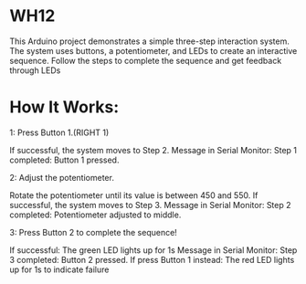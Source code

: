 # WH12

This Arduino project demonstrates a simple three-step interaction system. 
The system uses buttons, a potentiometer, and LEDs to create an interactive sequence. 
Follow the steps to complete the sequence and get feedback through LEDs

# How It Works:

1: Press Button 1.(RIGHT 1)

If successful, the system moves to Step 2.
Message in Serial Monitor: Step 1 completed: Button 1 pressed.

2: Adjust the potentiometer.

Rotate the potentiometer until its value is between 450 and 550.
If successful, the system moves to Step 3.
Message in Serial Monitor: Step 2 completed: Potentiometer adjusted to middle.

3: Press Button 2 to complete the sequence!

If successful:
The green LED lights up for 1s
Message in Serial Monitor: Step 3 completed: Button 2 pressed.
If press Button 1 instead:
The red LED lights up for 1s to indicate failure


